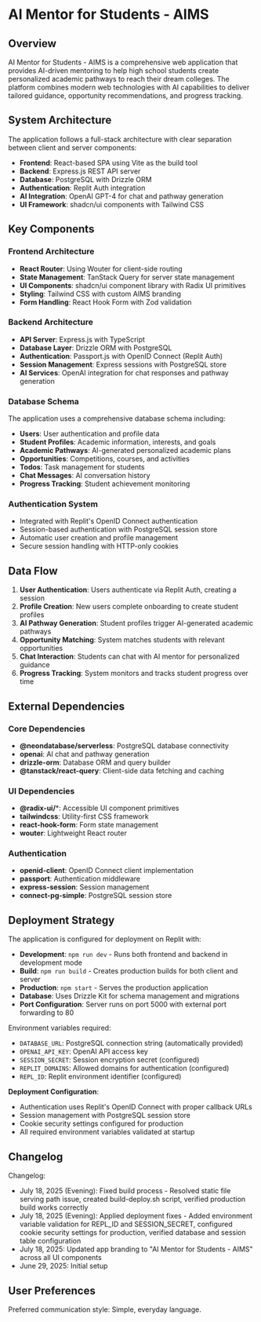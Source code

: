 # AI Mentor for Students - AIMS

## Overview

AI Mentor for Students - AIMS is a comprehensive web application that provides AI-driven mentoring to help high school students create personalized academic pathways to reach their dream colleges. The platform combines modern web technologies with AI capabilities to deliver tailored guidance, opportunity recommendations, and progress tracking.

## System Architecture

The application follows a full-stack architecture with clear separation between client and server components:

- **Frontend**: React-based SPA using Vite as the build tool
- **Backend**: Express.js REST API server
- **Database**: PostgreSQL with Drizzle ORM
- **Authentication**: Replit Auth integration
- **AI Integration**: OpenAI GPT-4 for chat and pathway generation
- **UI Framework**: shadcn/ui components with Tailwind CSS

## Key Components

### Frontend Architecture
- **React Router**: Using Wouter for client-side routing
- **State Management**: TanStack Query for server state management
- **UI Components**: shadcn/ui component library with Radix UI primitives
- **Styling**: Tailwind CSS with custom AIMS branding
- **Form Handling**: React Hook Form with Zod validation

### Backend Architecture
- **API Server**: Express.js with TypeScript
- **Database Layer**: Drizzle ORM with PostgreSQL
- **Authentication**: Passport.js with OpenID Connect (Replit Auth)
- **Session Management**: Express sessions with PostgreSQL store
- **AI Services**: OpenAI integration for chat responses and pathway generation

### Database Schema
The application uses a comprehensive database schema including:
- **Users**: User authentication and profile data
- **Student Profiles**: Academic information, interests, and goals
- **Academic Pathways**: AI-generated personalized academic plans
- **Opportunities**: Competitions, courses, and activities
- **Todos**: Task management for students
- **Chat Messages**: AI conversation history
- **Progress Tracking**: Student achievement monitoring

### Authentication System
- Integrated with Replit's OpenID Connect authentication
- Session-based authentication with PostgreSQL session store
- Automatic user creation and profile management
- Secure session handling with HTTP-only cookies

## Data Flow

1. **User Authentication**: Users authenticate via Replit Auth, creating a session
2. **Profile Creation**: New users complete onboarding to create student profiles
3. **AI Pathway Generation**: Student profiles trigger AI-generated academic pathways
4. **Opportunity Matching**: System matches students with relevant opportunities
5. **Chat Interaction**: Students can chat with AI mentor for personalized guidance
6. **Progress Tracking**: System monitors and tracks student progress over time

## External Dependencies

### Core Dependencies
- **@neondatabase/serverless**: PostgreSQL database connectivity
- **openai**: AI chat and pathway generation
- **drizzle-orm**: Database ORM and query builder
- **@tanstack/react-query**: Client-side data fetching and caching

### UI Dependencies
- **@radix-ui/***: Accessible UI component primitives
- **tailwindcss**: Utility-first CSS framework
- **react-hook-form**: Form state management
- **wouter**: Lightweight React router

### Authentication
- **openid-client**: OpenID Connect client implementation
- **passport**: Authentication middleware
- **express-session**: Session management
- **connect-pg-simple**: PostgreSQL session store

## Deployment Strategy

The application is configured for deployment on Replit with:

- **Development**: `npm run dev` - Runs both frontend and backend in development mode
- **Build**: `npm run build` - Creates production builds for both client and server
- **Production**: `npm start` - Serves the production application
- **Database**: Uses Drizzle Kit for schema management and migrations
- **Port Configuration**: Server runs on port 5000 with external port forwarding to 80

Environment variables required:
- `DATABASE_URL`: PostgreSQL connection string (automatically provided)
- `OPENAI_API_KEY`: OpenAI API access key
- `SESSION_SECRET`: Session encryption secret (configured)
- `REPLIT_DOMAINS`: Allowed domains for authentication (configured)
- `REPL_ID`: Replit environment identifier (configured)

**Deployment Configuration**:
- Authentication uses Replit's OpenID Connect with proper callback URLs
- Session management with PostgreSQL session store
- Cookie security settings configured for production
- All required environment variables validated at startup

## Changelog

Changelog:
- July 18, 2025 (Evening): Fixed build process - Resolved static file serving path issue, created build-deploy.sh script, verified production build works correctly
- July 18, 2025 (Evening): Applied deployment fixes - Added environment variable validation for REPL_ID and SESSION_SECRET, configured cookie security settings for production, verified database and session table configuration
- July 18, 2025: Updated app branding to "AI Mentor for Students - AIMS" across all UI components
- June 29, 2025: Initial setup

## User Preferences

Preferred communication style: Simple, everyday language.